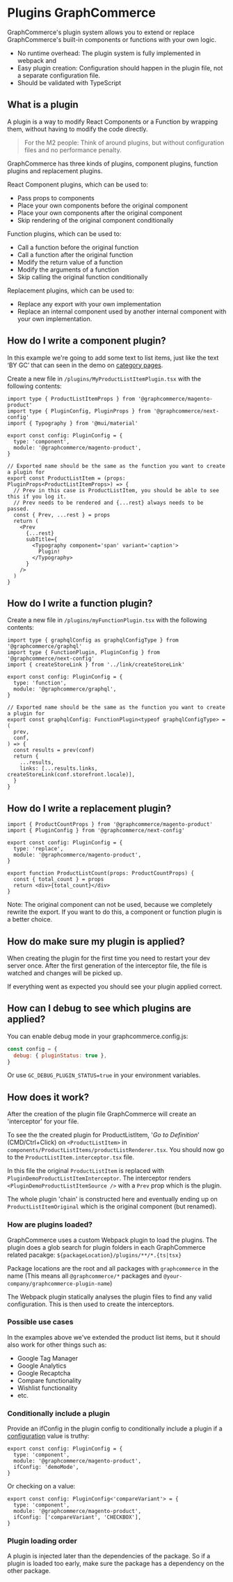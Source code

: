 # Plugins GraphCommerce

GraphCommerce's plugin system allows you to extend or replace GraphCommerce's
built-in components or functions with your own logic.

- No runtime overhead: The plugin system is fully implemented in webpack and
- Easy plugin creation: Configuration should happen in the plugin file, not a
  separate configuration file.
- Should be validated with TypeScript

## What is a plugin

A plugin is a way to modify React Components or a Function by wrapping them,
without having to modify the code directly.

> For the M2 people: Think of around plugins, but without configuration files
> and no performance penalty.

GraphCommerce has three kinds of plugins, component plugins, function plugins
and replacement plugins.

React Component plugins, which can be used to:

- Pass props to components
- Place your own components before the original component
- Place your own components after the original component
- Skip rendering of the original component conditionally

Function plugins, which can be used to:

- Call a function before the original function
- Call a function after the original function
- Modify the return value of a function
- Modify the arguments of a function
- Skip calling the original function conditionally

Replacement plugins, which can be used to:

- Replace any export with your own implementation
- Replace an internal component used by another internal component with your own
  implementation.

## How do I write a component plugin?

In this example we're going to add some text to list items, just like the text
‘BY GC’ that can seen in the demo on
[category pages](https://graphcommerce.vercel.app/en/women/business).

Create a new file in `/plugins/MyProductListItemPlugin.tsx` with the following
contents:

```tsx
import type { ProductListItemProps } from '@graphcommerce/magento-product'
import type { PluginConfig, PluginProps } from '@graphcommerce/next-config'
import { Typography } from '@mui/material'

export const config: PluginConfig = {
  type: 'component',
  module: '@graphcommerce/magento-product',
}

// Exported name should be the same as the function you want to create a plugin for
export const ProductListItem = (props: PluginProps<ProductListItemProps>) => {
  // Prev in this case is ProductListItem, you should be able to see this if you log it.
  // Prev needs to be rendered and {...rest} always needs to be passed.
  const { Prev, ...rest } = props
  return (
    <Prev
      {...rest}
      subTitle={
        <Typography component='span' variant='caption'>
          Plugin!
        </Typography>
      }
    />
  )
}
```

## How do I write a function plugin?

Create a new file in `/plugins/myFunctionPlugin.tsx` with the following
contents:

```tsx
import type { graphqlConfig as graphqlConfigType } from '@graphcommerce/graphql'
import type { FunctionPlugin, PluginConfig } from '@graphcommerce/next-config'
import { createStoreLink } from '../link/createStoreLink'

export const config: PluginConfig = {
  type: 'function',
  module: '@graphcommerce/graphql',
}

// Exported name should be the same as the function you want to create a plugin for
export const graphqlConfig: FunctionPlugin<typeof graphqlConfigType> = (
  prev,
  conf,
) => {
  const results = prev(conf)
  return {
    ...results,
    links: [...results.links, createStoreLink(conf.storefront.locale)],
  }
}
```

## How do I write a replacement plugin?

```tsx
import { ProductCountProps } from '@graphcommerce/magento-product'
import { PluginConfig } from '@graphcommerce/next-config'

export const config: PluginConfig = {
  type: 'replace',
  module: '@graphcommerce/magento-product',
}

export function ProductListCount(props: ProductCountProps) {
  const { total_count } = props
  return <div>{total_count}</div>
}
```

Note: The original component can not be used, because we completely rewrite the
export. If you want to do this, a component or function plugin is a better
choice.

## How do make sure my plugin is applied?

When creating the plugin for the first time you need to restart your dev server
once. After the first generation of the interceptor file, the file is watched
and changes will be picked up.

If everything went as expected you should see your plugin applied correct.

## How can I debug to see which plugins are applied?

You can enable debug mode in your graphcommerce.config.js:

```js
const config = {
  debug: { pluginStatus: true },
}
```

Or use `GC_DEBUG_PLUGIN_STATUS=true` in your environment variables.

## How does it work?

After the creation of the plugin file GraphCommerce will create an 'interceptor'
for your file.

To see the the created plugin for ProductListItem, '_Go to Definition_'
(CMD/Ctrl+Click) on `<ProductListItem>` in
`components/ProductListItems/productListRenderer.tsx`. You should now go to the
`ProductListItem.interceptor.tsx` file.

In this file the original `ProductListItem` is replaced with
`PluginDemoProductListItemInterceptor`. The interceptor renders
`<PluginDemoProductListItemSource />` with a `Prev` prop which is the plugin.

The whole plugin 'chain' is constructed here and eventually ending up on
`ProductListItemOriginal` which is the original component (but renamed).

### How are plugins loaded?

GraphCommerce uses a custom Webpack plugin to load the plugins. The plugin does
a glob search for plugin folders in each GraphCommerce related pacakge:
`${packageLocation}/plugins/**/*.{ts|tsx}`

Package locations are the root and all packages with `graphcommerce` in the name
(This means all `@graphcommerce/*` packages and
`@your-company/graphcommerce-plugin-name`)

The Webpack plugin statically analyses the plugin files to find any valid
configuration. This is then used to create the interceptors.

### Possible use cases

In the examples above we've extended the product list items, but it should also
work for other things such as:

- Google Tag Manager
- Google Analytics
- Google Recaptcha
- Compare functionality
- Wishlist functionality
- etc.

### Conditionally include a plugin

Provide an ifConfig in the plugin config to conditionally include a plugin if a
[configuration](./config.md) value is truthy:

```tsx
export const config: PluginConfig = {
  type: 'component',
  module: '@graphcommerce/magento-product',
  ifConfig: 'demoMode',
}
```

Or checking on a value:

```tsx
export const config: PluginConfig<'compareVariant'> = {
  type: 'component',
  module: '@graphcommerce/magento-product',
  ifConfig: ['compareVariant', 'CHECKBOX'],
}
```

### Plugin loading order

A plugin is injected later than the dependencies of the package. So if a plugin
is loaded too early, make sure the package has a dependency on the other
package.
